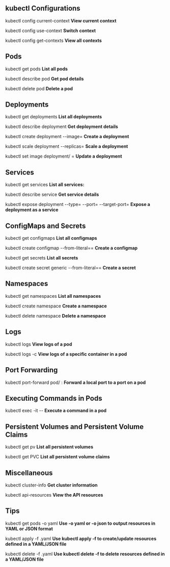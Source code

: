 ## kubectl Configurations

kubectl config current-context
**View current context**

kubectl config use-context <context-name>
**Switch context**

kubectl config get-contexts
**View all contexts**

## Pods

kubectl get pods
**List all pods**

kubectl describe pod <pod-name>
**Get pod details**

kubectl delete pod <pod-name>
**Delete a pod**

## Deployments

kubectl get deployments
**List all deployments**

kubectl describe deployment <deployment-name>
**Get deployment details**

kubectl create deployment <deployment-name> --image=<image-name>
**Create a deployment**

kubectl scale deployment <deployment-name> --replicas=<number-of-replicas>
**Scale a deployment**

kubectl set image deployment/<deployment-name> <container-name>=<new-image>
**Update a deployment**

## Services

kubectl get services
**List all services:**

kubectl describe service <service-name>
**Get service details**

kubectl expose deployment <deployment-name> --type=<service-type> --port=<port> --target-port=<target-port>
**Expose a deployment as a service**

## ConfigMaps and Secrets

kubectl get configmaps
**List all configmaps**

kubectl create configmap <configmap-name> --from-literal=<key>=<value>
**Create a configmap**

kubectl get secrets
**List all secrets**

kubectl create secret generic <secret-name> --from-literal=<key>=<value>
**Create a secret**

## Namespaces

kubectl get namespaces
**List all namespaces**

kubectl create namespace <namespace-name>
**Create a namespace**

kubectl delete namespace <namespace-name>
**Delete a namespace**

## Logs

kubectl logs <pod-name>
**View logs of a pod**

kubectl logs <pod-name> -c <container-name>
**View logs of a specific container in a pod**

## Port Forwarding

kubectl port-forward pod/<pod-name> <local-port>:<pod-port>
**Forward a local port to a port on a pod**

## Executing Commands in Pods

kubectl exec -it <pod-name> -- <command>
**Execute a command in a pod**

## Persistent Volumes and Persistent Volume Claims

kubectl get pv
**List all persistent volumes**

kubectl get PVC
**List all persistent volume claims**

## Miscellaneous

kubectl cluster-info
**Get cluster information**

kubectl api-resources
**View the API resources**

## Tips

kubectl get pods -o yaml
**Use -o yaml or -o json to output resources in YAML or JSON format**

kubectl apply -f <file>.yaml
**Use kubectl apply -f <file> to create/update resources defined in a YAML/JSON file**

kubectl delete -f <file>.yaml
**Use kubectl delete -f <file> to delete resources defined in a YAML/JSON file**

